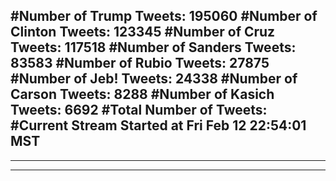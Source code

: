 #Number of Trump Tweets: 195060
#Number of Clinton Tweets: 123345
#Number of Cruz Tweets: 117518
#Number of Sanders Tweets: 83583
#Number of Rubio Tweets: 27875
#Number of Jeb! Tweets: 24338
#Number of Carson Tweets: 8288
#Number of Kasich Tweets: 6692
#Total Number of Tweets:  
#Current Stream Started at Fri Feb 12 22:54:01 MST
---
---
---
